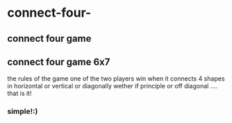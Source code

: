 # connect-four-
## connect four game ##
## connect four game 6x7
the rules of the game one of the two players win when it connects 4 shapes in horizontal or vertical or diagonally wether if principle or off diagonal .... that is it!
### simple!:)
